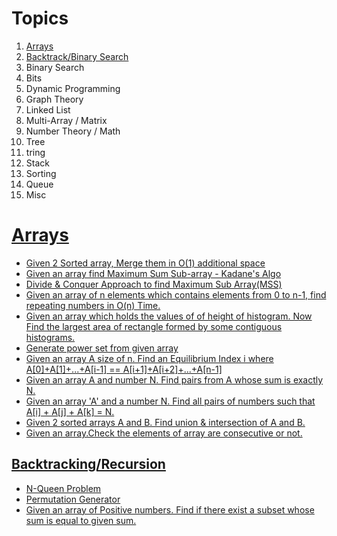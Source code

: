 <h1> Topics </h1>
<ol>
<li> <a href="#arrays"> Arrays</a></li>
<li> <a href="#backtrack">Backtrack/Binary Search</a></li>
<li>Binary Search</li>
<li>Bits</li>
<li>Dynamic Programming</li>
<li>Graph Theory</li>
<li>Linked List</li>
<li>Multi-Array / Matrix</li>
<li>Number Theory / Math </li>
<li>Tree</li>
<li>tring</li>
<li>Stack</li>
<li>Sorting</li>
<li>Queue</li>
<li>Misc</li>
</ol>

<h1> <a id="arrays" class="anchor" href="#arrays" aria-hidden="true"> Arrays</a> </h1>
<ul>
<li>
<a href= "https://github.com/shubhodotcse/Programming-Interview/blob/master/Arrays/merge2sortedarray.cpp">Given 2 Sorted      array, Merge them in O(1) additional space</a>
</li>
<li>
<a href= "https://github.com/shubhodotcse/Programming-Interview/blob/master/Arrays/mss_kadane_algo.cpp">Given an array find Maximum Sum Sub-array - Kadane's Algo</a>
</li>
<li>
<a href= "https://github.com/shubhodotcse/Programming-Interview/blob/master/Arrays/MSS_%20D%26Q.cpp">Divide & Conquer Approach to find Maximum Sub Array(MSS)</a>
</li>
<li>
<a href= "https://github.com/shubhodotcse/Programming-Interview/blob/master/Arrays/find%20duplicate%20value.cpp">Given an array of n elements which contains elements from 0 to n-1, find repeating numbers in O(n) Time.</a>
</li>
<li>
<a href= "https://github.com/shubhodotcse/Programming-Interview/blob/master/Arrays/Histogram.cpp">Given an array which holds the values of of height of histogram. Now Find the largest area of rectangle formed by some contiguous histograms.</a>
</li>
<li>
<a href= "https://github.com/shubhodotcse/Programming-Interview/blob/master/Arrays/powerset.cpp">Generate power set from given array</a>
</li>

<li>
<a href="https://github.com/shubhodotcse/Programming-Interview/blob/master/Arrays/equilibrium_index.cpp">Given an array A size of n. Find an Equilibrium Index i where A[0]+A[1]+...+A[i-1] == A[i+1]+A[i+2]+...+A[n-1]</a>
</li>
<li>
<a href ="https://github.com/shubhodotcse/Programming-Interview/blob/master/Arrays/PairThatMake_N.cpp">Given an array A and number N. Find pairs from A whose sum is exactly N.</a>
</li>
<li>
<a href = "https://github.com/shubhodotcse/Programming-Interview/blob/master/Arrays/TripletSum.cpp">Given an array 'A' and a number N. Find all pairs of numbers such that A[i] + A[j] + A[k] = N.</a>
</li>
<li>
<a href = "https://github.com/shubhodotcse/Programming-Interview/blob/master/Arrays/union_intersection.py"> Given 2 sorted arrays A and B. Find union & intersection of A and B.</a>
</li>
<li>
<a href = "https://github.com/shubhodotcse/Programming-Interview/blob/master/Arrays/CheckArrayElementsRConsecutive.py">Given an array.Check the elements of array are consecutive or not.</a>
</ul>

<h2> <a id="backtrack" class="anchor" href="#backtrack" aria-hidden="true"> Backtracking/Recursion</a> </h2>
<ul>
<li>
<a href="https://github.com/shubhodotcse/Programming-Interview/edit/master/Backtracking/N-Queen">N-Queen Problem</a>
</li>
<li>
<a href ="https://github.com/shubhodotcse/Programming-Interview/blob/master/Backtracking/permutation_generator.cpp">Permutation Generator</a>
</li>
<li>
<a href = "https://github.com/shubhodotcse/Programming-Interview/blob/master/Backtracking/SubsetSum.cpp">Given an array of Positive numbers. Find if there exist a subset whose sum is equal to given sum.</a>
</li>
<ul>
